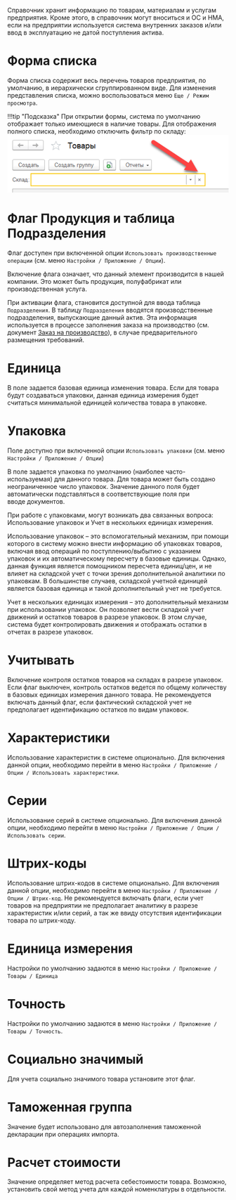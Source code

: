 ﻿Справочник хранит информацию по товарам, материалам и услугам предприятия. Кроме этого, в справочник могут вноситься и ОС и НМА, если на предприятии используется система внутренних заказов и/или ввод в эксплуатацию не датой поступления актива.

# Форма списка

Форма списка содержит весь перечень товаров предприятия, по умолчанию, в иерархически сгруппированном виде. Для изменения представления списка, можно воспользоваться меню `Еще / Режим просмотра`.

!!!tip "Подсказка"
	При открытии формы, система по умолчанию отображает только имеющиеся в наличие товары. Для отображения полного списка, необходимо отключить фильтр по складу:<br/>
	![](../img/2018_02_05_15_18_271.png)

# Флаг Продукция и таблица Подразделения

Флаг доступен при включенной опции `Использовать производственные операции` (см. меню `Настройки / Приложение / Опции`).

Включение флага означает, что данный элемент производится в нашей компании. Это может быть продукция, полуфабрикат или производственная услуга.

При активации флага, становится доступной для ввода таблица `Подразделения`. В таблицу `Подразделения` вводятся производственные подразделения, выпускающие данный актив. Эта информация используется в процессе заполнения заказа на производство (см. документ [Заказ на производство](/d/ProductionOrder)), в случае предварительного размещения требований.

# Единица

В поле задается базовая единица изменения товара. Если для товара будут создаваться упаковки, данная единица измерения будет считаться минимальной единицей количества товара в упаковке.

# Упаковка

Поле доступно при включенной опции `Использовать упаковки` (см. меню `Настройки / Приложение / Опции`)

В поле задается упаковка по умолчанию (наиболее часто-используемая) для данного товара. Для товара может быть создано неограниченное число упаковок. Значение данного поля будет автоматически подставляться в соответствующие поля при вводе документов.

При работе с упаковками, могут возникать два связанных вопроса: Использование упаковок и Учет в нескольких единицах измерения.

Использование упаковок – это вспомогательный механизм, при помощи которого в систему можно внести информацию об упаковках товаров, включая ввод операций по поступлению/выбытию с указанием упаковок и их автоматическому пересчету в базовые единицы. Однако, данная функция является помощником пересчета единиц/цен, и не влияет на складской учет с точки зрения дополнительной аналитики по упаковкам. В большинстве случаев, складской учетной единицей является базовая единица и такой дополнительный учет не требуется.

Учет в нескольких единицах измерения – это дополнительный механизм при использовании упаковок. Он позволяет вести складкой учет движений и остатков товаров в разрезе упаковок. В этом случае, система будет контролировать движения и отображать остатки в отчетах в разрезе упаковок. 

# Учитывать

Включение контроля остатков товаров на складах в разрезе упаковок. Если флаг выключен, контроль остатков ведется по общему количеству в базовых единицах измерения данного товара. Не рекомендуется включать данный флаг, если фактический складской учет не предполагает идентификацию остатков по видам упаковок.

# Характеристики

Использование характеристик в системе опционально. Для включения данной опции, необходимо перейти в меню `Настройки / Приложение / Опции / Использовать характеристики`.

# Серии

Использование серий в системе опционально. Для включения данной опции, необходимо перейти в меню `Настройки / Приложение / Опции / Использовать серии`.

# Штрих-коды

Использование штрих-кодов в системе опционально. Для включения данной опции, необходимо перейти в меню `Настройки / Приложение / Опции / Штрих-код`. Не рекомендуется включать флаги, если учет товаров на предприятии не предполагает аналитику в разрезе характеристик и/или серий, а так же ввиду отсутствия идентификации товара по штрих-коду.

# Единица измерения

Настройки по умолчанию задаются в меню `Настройки / Приложение / Товары / Единица`

# Точность

Настройки по умолчанию задаются в меню `Настройки / Приложение / Товары / Точность`.

# Социально значимый

Для учета социально значимого товара установите этот флаг.

# Таможенная группа

Значение будет использовано для автозаполнения таможенной декларации при операциях импорта.

# Расчет стоимости

Значение определяет метод расчета себестоимости товара. Возможно, установить свой метод учета для каждой номенклатуры в отдельности.